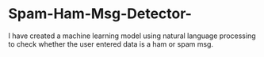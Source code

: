 # Spam-Ham-Msg-Detector-
I have created a machine learning model using natural language processing to check whether the user entered data is a ham or spam msg.

